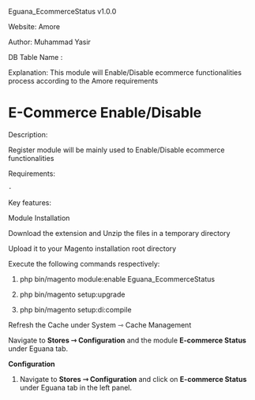 Eguana_EcommerceStatus v1.0.0

Website: Amore

Author: Muhammad Yasir

DB Table Name :
 
Explanation: This module will Enable/Disable ecommerce functionalities process according to the Amore requirements

# E-Commerce Enable/Disable

Description:

Register module will be mainly used to Enable/Disable ecommerce functionalities

Requirements:

    - 


Key features:

Module Installation

Download the extension and Unzip the files in a temporary directory

Upload it to your Magento installation root directory

Execute the following commands respectively:

1.  php bin/magento module:enable Eguana_EcommerceStatus

2.  php bin/magento setup:upgrade

3.  php bin/magento setup:di:compile

Refresh the Cache under System ⇾ Cache Management

Navigate to **Stores ⇾ Configuration** and the module **E-commerce Status** under Eguana tab.


**Configuration**

1. Navigate to **Stores ⇾ Configuration** and click on **E-commerce Status** under Eguana tab in the left panel.

